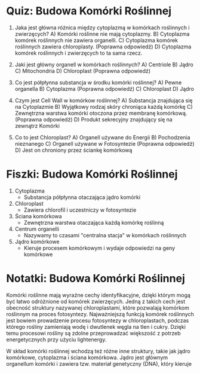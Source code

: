  # Quiz: Budowa Komórki Roślinnej

1. Jaka jest główna różnica między cytoplazmą w komórkach roślinnych i zwierzęcych?
A) Komórki roślinne nie mają cytoplazmy.
B) Cytoplazma komórek roślinnych nie zawiera organelli.
C) Cytoplazma komórek roślinnych zawiera chloroplasty. (Poprawna odpowiedź)
D) Cytoplazma komórek roślinnych i zwierzęcych to ta sama rzecz.

2. Jaki jest główny organell w komórkach roślinnych?
A) Centriole
B) Jądro
C) Mitochondria
D) Chloroplast (Poprawna odpowiedź)

3. Co jest półpłynna substancja w środku komórki roślinnej?
A) Pewne organella
B) Cytoplazma (Poprawna odpowiedź)
C) Chloroplast
D) Jądro

4. Czym jest Cell Wall w komórkow roślinnej?
A) Substancja znajdująca się na Cytoplazmie
B) Wyjątkowy rodzaj skóry chroniąca każdą komórkę
C) Zewnętrzna warstwa komórki otoczona przez membranę komórkową. (Poprawna odpowiedź)
D) Produkt sekrecyjny znajdujący się na zewnątrz Komórki

5. Co to jest Chloroplast?
A) Organell używane do Energii
B) Pochodzenia nieznanego
C) Organell używane w Fotosyntezie (Poprawna odpowiedź)
D) Jest on chroniony przez ściankę komórkową

# Fiszki: Budowa Komórki Roślinnej

1. Cytoplazma
	* Substancja półpłynna otaczająca jądro komórki
2. Chloroplast
	* Zawiera chlorofil i uczestniczy w fotosyntezie
3. Ściana komórkowa
	* Zewnętrzna warstwa otaczająca każdą komórkę roślinną
4. Centrum organelli
	* Nazywamy to czasami "centralna stacja" w komórkach roślinnych
5. Jądro komórkowe
	* Kieruje procesem komórkowym i wydaje odpowiedzi na geny komórkowe

# Notatki: Budowa Komórki Roślinnej

Komórki roślinne mają wyraźne cechy identyfikacyjne, dzięki którym mogą być łatwo odróżnione od komórek zwierzęcych. Jedną z takich cech jest obecność struktury nazywanej chloroplastami, które pozwalają komórkom roślinnym na proces fotosyntezy. Najważniejszą funkcją komórek roślinnych jest bowiem prowadzenie procesu fotosyntezy w chloroplastach, podczas którego rośliny zamieniają wodę i dwutlenek węgla na tlen i cukry. Dzięki temu procesowi rośliny są zdolne przeprowadzać większość z potrzeb energetycznych przy użyciu
lightenergy.

W skład komórki roślinnej wchodzą też różne inne struktury, takie jak jądro komórkowe, cytoplazma i ściana komórkowa. Jądro jest głównym organellum komórki i zawiera tzw. materiał genetyczny (DNA), który kieruje